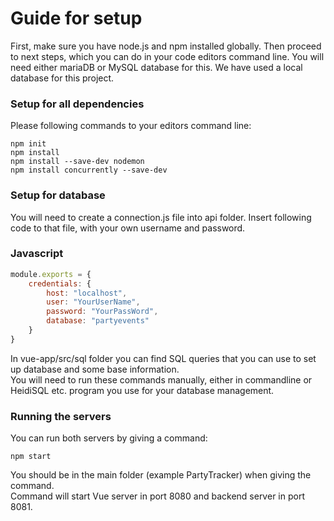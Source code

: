 # Guide for setup
First, make sure you have node.js and npm installed globally.
Then proceed to next steps, which you can do in your code editors command line. 
You will need either mariaDB or MySQL database for this. We have used a local database for this project.
### Setup for all dependencies   
Please following commands to your editors command line:

```shell
npm init
npm install
npm install --save-dev nodemon
npm install concurrently --save-dev
```
### Setup for database
You will need to create a connection.js file into api folder. Insert following code to that file, with your own username and password.

### Javascript
```js
module.exports = {
    credentials: {
        host: "localhost",
        user: "YourUserName",
        password: "YourPassWord",
        database: "partyevents"
    }
}
```
In vue-app/src/sql folder you can find SQL queries that you can use to set up database and some base information.   
You will need to run these commands manually, either in commandline or HeidiSQL etc. program you use for your database management. 

### Running the servers   
You can run both servers by giving a command:
```shell
npm start
```
You should be in the main folder (example PartyTracker) when giving the command.   
Command will start Vue server in port 8080 and backend server in port 8081.   
